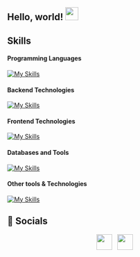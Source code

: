 ## Hello, world! <img src="https://raw.githubusercontent.com/MartinHeinz/MartinHeinz/master/wave.gif" height="30" width="30">

## Skills
#### Programming Languages

[![My Skills](https://skillicons.dev/icons?i=c,cpp,js,python,go,java)](https://skillicons.dev)

#### Backend Technologies
[![My Skills](https://skillicons.dev/icons?i=spring,docker)](https://skillicons.dev)

#### Frontend Technologies
[![My Skills](https://skillicons.dev/icons?i=js,html,css,angular)](https://skillicons.dev)

#### Databases and Tools
[![My Skills](https://skillicons.dev/icons?i=postgresql,mysql,mongodb)](https://skillicons.dev)

#### Other tools & Technologies
[![My Skills](https://skillicons.dev/icons?i=git,github,maven,eclipse,vscode,postman,tensorflow,latex)](https://skillicons.dev)

## 🤝 Socials
<p align='center'>
  <a href='https://www.linkedin.com/in/mihir-sontake/'><img src='https://www.iconfinder.com/icons/5296501/download/svg/128' style='height:36px;width:36px;'/></a>&nbsp;&nbsp;
  <a href='https://www.instagram.com/mihirsontake/'><img src='https://www.iconfinder.com/icons/5296765/download/svg/128' style='height:36px;width:36px;' /></a>&nbsp;&nbsp;
</p>
